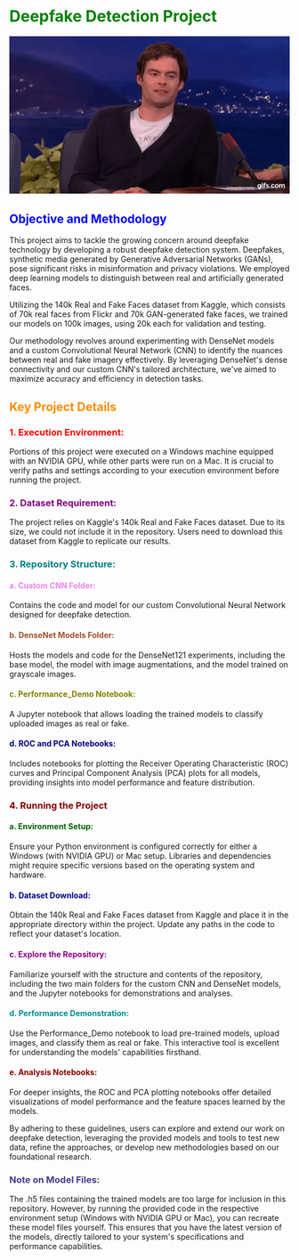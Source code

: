 <h1 style="color: green;">Deepfake Detection Project</h1>

<img src="Concerns.gif" alt="Concerns GIF">

<h2 style="color: blue;">Objective and Methodology</h2>
<p>This project aims to tackle the growing concern around deepfake technology by developing a robust deepfake detection system. Deepfakes, synthetic media generated by Generative Adversarial Networks (GANs), pose significant risks in misinformation and privacy violations. We employed deep learning models to distinguish between real and artificially generated faces.</p>

<p>Utilizing the 140k Real and Fake Faces dataset from Kaggle, which consists of 70k real faces from Flickr and 70k GAN-generated fake faces, we trained our models on 100k images, using 20k each for validation and testing.</p>

<p>Our methodology revolves around experimenting with DenseNet models and a custom Convolutional Neural Network (CNN) to identify the nuances between real and fake imagery effectively. By leveraging DenseNet's dense connectivity and our custom CNN's tailored architecture, we've aimed to maximize accuracy and efficiency in detection tasks.</p>

<h2 style="color: darkorange;">Key Project Details</h2>
<h3 style="color: red;">1. Execution Environment:</h3>
<p>Portions of this project were executed on a Windows machine equipped with an NVIDIA GPU, while other parts were run on a Mac. It is crucial to verify paths and settings according to your execution environment before running the project.</p>
<h3 style="color: purple;">2. Dataset Requirement:</h3>
<p>The project relies on Kaggle's 140k Real and Fake Faces dataset. Due to its size, we could not include it in the repository. Users need to download this dataset from Kaggle to replicate our results.</p>
<h3 style="color: teal;">3. Repository Structure:</h3>
<h4 style="color: violet;">a. Custom CNN Folder:</h4>
<p>Contains the code and model for our custom Convolutional Neural Network designed for deepfake detection.</p>
<h4 style="color: sienna;">b. DenseNet Models Folder:</h4>
<p>Hosts the models and code for the DenseNet121 experiments, including the base model, the model with image augmentations, and the model trained on grayscale images.</p>
<h4 style="color: olive;">c. Performance_Demo Notebook:</h4>
<p>A Jupyter notebook that allows loading the trained models to classify uploaded images as real or fake.</p>
<h4 style="color: navy;">d. ROC and PCA Notebooks:</h4>
<p>Includes notebooks for plotting the Receiver Operating Characteristic (ROC) curves and Principal Component Analysis (PCA) plots for all models, providing insights into model performance and feature distribution.</p>

<h3 style="color: maroon;">4. Running the Project</h3>
<h4 style="color: darkgreen;">a. Environment Setup:</h4>
<p>Ensure your Python environment is configured correctly for either a Windows (with NVIDIA GPU) or Mac setup. Libraries and dependencies might require specific versions based on the operating system and hardware.</p>
<h4 style="color: darkblue;">b. Dataset Download:</h4>
<p>Obtain the 140k Real and Fake Faces dataset from Kaggle and place it in the appropriate directory within the project. Update any paths in the code to reflect your dataset's location.</p>
<h4 style="color: darkmagenta;">c. Explore the Repository:</h4>
<p>Familiarize yourself with the structure and contents of the repository, including the two main folders for the custom CNN and DenseNet models, and the Jupyter notebooks for demonstrations and analyses.</p>
<h4 style="color: darkcyan;">d. Performance Demonstration:</h4>
<p>Use the Performance_Demo notebook to load pre-trained models, upload images, and classify them as real or fake. This interactive tool is excellent for understanding the models' capabilities firsthand.</p>
<h4 style="color: darkred;">e. Analysis Notebooks:</h4>
<p>For deeper insights, the ROC and PCA plotting notebooks offer detailed visualizations of model performance and the feature spaces learned by the models.</p>
<p>By adhering to these guidelines, users can explore and extend our work on deepfake detection, leveraging the provided models and tools to test new data, refine the approaches, or develop new methodologies based on our foundational research.</p>

<h3 style="color: darkslateblue;">Note on Model Files:</h3>
<p>The .h5 files containing the trained models are too large for inclusion in this repository. However, by running the provided code in the respective environment setup (Windows with NVIDIA GPU or Mac), you can recreate these model files yourself. This ensures that you have the latest version of the models, directly tailored to your system's specifications and performance capabilities.</p>
